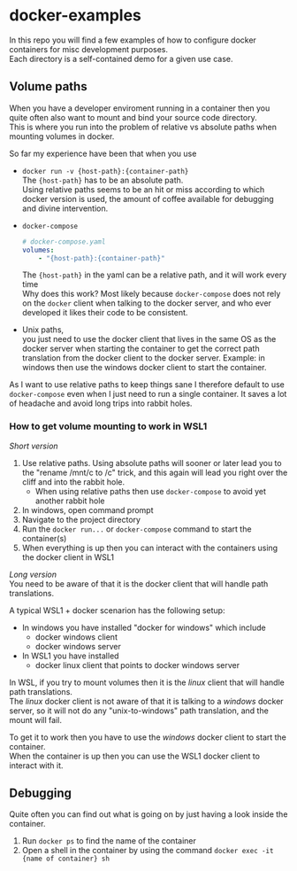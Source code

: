 # docker-examples

In this repo you will find a few examples of how to configure docker containers for misc development purposes.  
Each directory is a self-contained demo for a given use case.

## Volume paths

When you have a developer enviroment running in a container then you quite often also want to mount and bind your source code directory.  
This is where you run into the problem of relative vs absolute paths when mounting volumes in docker.

So far my experience have been that when you use

- `docker run -v {host-path}:{container-path}`  
  The `{host-path}` has to be an absolute path.  
  Using relative paths seems to be an hit or miss according to which docker version is used, the amount of coffee available for debugging and divine intervention.  

- `docker-compose`  
  ```yaml
  # docker-compose.yaml
  volumes:
      - "{host-path}:{container-path}"
  ```
  The `{host-path}` in the yaml can be a relative path, and it will work every time  
  Why does this work? Most likely because `docker-compose` does not rely on the `docker` client when talking to the docker server, and who ever developed it likes their code to be consistent.

- Unix paths,  
  you just need to use the docker client that lives in the same OS as the docker server when starting the container to get the correct path translation from the docker client to the docker server.
Example: in windows then use the windows docker client to start the container.

As I want to use relative paths to keep things sane I therefore default to use `docker-compose` even when I just need to run a single container. It saves a lot of headache and avoid long trips into rabbit holes.


### How to get volume mounting to work in WSL1

_Short version_  
1. Use relative paths.
   Using absolute paths will sooner or later lead you to the "rename /mnt/c to /c" trick, and this again will lead you right over the cliff and into the rabbit hole.  
   - When using relative paths then use `docker-compose` to avoid yet another rabbit hole
1. In windows, open command prompt
1. Navigate to the project directory
1. Run the `docker run...` or `docker-compose` command to start the container(s)
1. When everything is up then you can interact with the containers using the docker client in WSL1

_Long version_  
You need to be aware of that it is the docker client that will handle path translations.  

A typical WSL1 + docker scenarion has the following setup:
- In windows you have installed "docker for windows" which include
  - docker windows client
  - docker windows server
- In WSL1 you have installed
  - docker linux client that points to docker windows server

In WSL, if you try to mount volumes then it is the _linux_ client that will handle path translations.  
The _linux_ docker client is not aware of that it is talking to a _windows_ docker server, so it will not do any "unix-to-windows" path translation, and the mount will fail.  

To get it to work then you have to use the _windows_ docker client to start the container.  
When the container is up then you can use the WSL1 docker client to interact with it.


## Debugging

Quite often you can find out what is going on by just having a look inside the container.  
1. Run `docker ps` to find the name of the container
1. Open a shell in the container by using the command `docker exec -it {name of container} sh`




